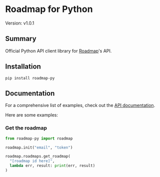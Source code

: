 # Roadmap for Python

Version: v1.0.1

## Summary

Official Python API client library for [Roadmap](https://roadmap.space)'s API.

## Installation

```shell
pip install roadmap-py
```

## Documentation

For a comprehensive list of examples, check out the [API documentation](http://api.roadmap.space).

Here are some examples:

### Get the roadmap

```python
from roadmap-py import roadmap

roadmap.init("email", "token")

roadmap.roadmaps.get_roadmap(
  "[roadmap id here]",
  lambda err, result: print(err, result)
)
```

